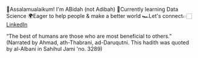 🍉Assalamualaikum! I'm ABidah (not Adibah) 
🌱Currently learning Data Science 
🌍Eager to help people & make a better world 
🏎️Let's connect👉🏻 <a href=www.linkedin.com/in/nurul-abidah-shukor-b105a0178>LinkedIn</a>

“The best of humans are those who are most beneficial to others.” (Narrated by Ahmad, ath-Thabrani, ad-Daruqutni. This hadith was quoted by al-Albani in Sahihul Jami 'no. 3289)
